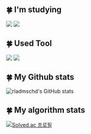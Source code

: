 
<h2 align="left"> 🍀 I'm studying </h2>
<div>
  <img src="https://img.shields.io/badge/C sharp-239120?style=flat&logo=csharp&logoColor=white"/>
  <img src="https://img.shields.io/badge/C++-00599C?style=flat&logo=c%2B%2B&logoColor=white"/>
</div>

<h2 align="left"> 🍀 Used Tool </h2>

<div>
  <img src="https://img.shields.io/badge/Unity-FFFFFF?style=flat&logo=Unity&logoColor=black"/>
  <img src="https://img.shields.io/badge/github-181717?style=flat&logo=github&logoColor=white"/>
</div>
 
<h2 align="left"> 🍀 My Github stats </h2>

![rladmschd's GitHub stats](https://github-readme-stats.vercel.app/api?username=rladmschd235&hide=contribs,prs&show_icons=true&theme=graywhite)

<h2 align="left"> 🍀 My algorithm stats </h2>

[![Solved.ac
프로필](http://mazassumnida.wtf/api/generate_badge?boj=rladmschd0032)](https://solved.ac/rladmschd0032)
